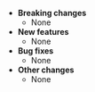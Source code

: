 * **Breaking changes**
    * None
* **New features**
    * None
* **Bug fixes**
    * None
* **Other changes**
    * None
